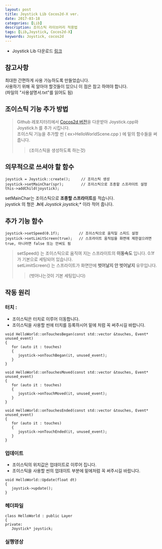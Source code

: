 ```yaml
---
layout: post
title: Joystick Lib Cocos2d-X ver.
date: 2017-03-18
categories: [Lib]
description: 조이스틱 라이브러리 적용법
tags: [Lib,Joystick, Cocos2d-X]
keywords: Joystick, cocos2d
---
```


- Joystick Lib 다운로드 [링크](https://github.com/kyechan99/Joystick_Lib)



## 참고사항
최대한 간편하게 사용 가능하도록 만들었습니다.   
사용하기 위해 꼭 알아야 할것들이 있으니 이 점은 참고 하여야 합니다.  
(파일의 "사용설명서.txt"를 읽어도 됨)
   
   
   

## 조이스틱 기능 추가 방법
> Github 레포지터리에서 [Cocos2d 버전](https://github.com/kyechan99/Joystick_Lib/tree/master/Cocos2d-X)을 다운받아 Joystick.cpp와 Joystick.h 를 추가 시킵니다.   
> 조이스틱 기능을 추가할 씬 ( ex>HelloWorldScene.cpp ) 에 밑의 함수들을 써줍니다.    
>> (조이스틱을 생성하도록 하는것)




## 의무적으로 쓰셔야 할 함수

```
joystick = Joystick::create();     // 조이스틱 생성
joystick->setMainChar(spr);        // 조이스틱으로 조종할 스프라이트 설정
this->addChild(joystick);
```

setMainChar는 조이스틱으로 **조종할 스프라이트**를 적습니다.    
joystick 의 형은 **.h**에 **Joystick* joystick;** 이라 적어 줍니다.




## 추가 기능 함수

```
joystick->setSpeed(0.1f);         // 조이스틱으로 움직일 스피드 설정
joystick->setLimitScreen(true);   // 스프라이트 움직임을 화면에 제한걸으려면 true, 아니라면 false 또는 안써도 됨 
```

   >setSpeed() 는 조이스틱으로 움직여 지는 스프라이트의 **이동속도** 입니다. 0.1f가 기본으로 세팅되어 있습니다.   
   >setLimitScreen() 는 스프라이트가 화면안에 **벗어날지 안 벗어날지** 유무입니다.
   >
   >>  (벗어나는것이 기본 세팅입니다)
   
   
   

## 작동 원리
### 터치 :
   - 조이스틱은 터치로 이루어 이동합니다.
   - 조이스틱을 사용할 씬에 터치를 등록하시어 밑에 처럼 꼭 써주시길 바랍니다.
   
```
void HelloWorld::onTouchesBegan(const std::vector &touches, Event* unused_event)    
{    
   for (auto it : touches)        
   {        
      joystick->onTouchBegan(it, unused_event);            
   }        
}
   
void HelloWorld::onTouchesMoved(const std::vector &touches, Event* unused_event)
{
   for (auto it : touches)
   {
      joystick->onTouchMoved(it, unused_event);
   }
}

void HelloWorld::onTouchesEnded(const std::vector &touches, Event* unused_event)
{
   for (auto it : touches)
   {
      joystick->onTouchEnded(it, unused_event);
   } 
}
```



### 업데이트
   - 조이스틱의 위치값은 업데이트로 이루어 집니다.
   - 조이스틱을 사용할 씬의 업데이트 부분에 밑에처럼 꼭 써주시길 바랍니다.
   
```
void HelloWorld::Update(float dt)    
{    
   joystick->update();        
}
```



### 헤더파일

```
class HelloWorld : public Layer    
{    
private:    
   Joystick* joystick;        
```



### 실행영상






